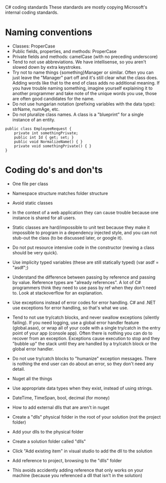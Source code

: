 C# coding standards
These standards are mostly copying Microsoft's internal coding standards.

# Naming conventions
* Classes: ProperCase
* Public fields, properties, and methods: ProperCase
* Private fields and methods: camelCase (with no preceding underscore)
* Tend to not use abbreviations. We have intellisense, so you aren't slowed down by extra keystrokes. 
* Try not to name things {something}Manager or similar. Often you can just leave the "Manager" part off and it's still clear what the class does. Adding words like that to the end of class adds no additional meaning. If you have trouble naming something, imagine yourself explaining it to another programmer and take note of the unique words you use, those are often good candidates for the name.
* Do not use hungarian notation (prefixing variables with the data type): strName, numAge, etc. 
* Do not pluralize class names. A class is a "blueprint" for a single instance of an entity.

```
public class EmployeeRequest {
	private int somethingPrivate;
	public int Id { get; set; }
	public void NormalizeName() { }
	private void somethingPrivate() { }
}
```

# Coding do's and don'ts
* One file per class
* Namespace structure matches folder structure
* Avoid static classes
 * In the context of a web application they can cause trouble because one instance is shared for all users.
 * Static classes are hard/impossible to unit test because they make it impossible to program in a dependency injected style, and you can not stub-out the class (to be discussed later, or google it).
* Do not put resource intensive code in the constructor (newing a class should be very quick). 
* Use implicity typed variables (these are still statically typed) (var asdf = "asdf";)
* Understand the difference between passing by reference and passing by value. Reference types are "already references". A lot of C# programmers think they need to use pass by ref when they don't need to. Look at stackoverflow for an explanation.
* Use exceptions instead of error codes for error handling. C# and .NET use exceptions for error handling, so that's what we use.
* Tend to not use try/catch blocks, and never swallow exceptions (silently failing). If you need logging, use a global error handler feature (global.asax), or wrap all of your code with a single try/catch in the entry point of your app (console app). Often there is nothing you can do to recover from an exception. Exceptions cause execution to stop and they "bubble up" the stack until they are handled by a try/catch block or the global error handler.
* Do not use try/catch blocks to "humanize" exception messages. There is nothing the end user can do about an error, so they don't need any detail.
* Nuget all the things
* Use appropriate data types when they exist, instead of using strings. 
 * DateTime, TimeSpan, bool, decimal (for money)


* How to add external dlls that are aren't in nuget
 * Create a "dlls" physical folder in the root of your solution (not the project folder)
 * Add your dlls to the physical folder
 * Create a solution folder called "dlls"
 * Click "Add existing item" in visual studio to add the dll to the solution
 * Add reference to project, browsing to the "dlls" folder
 * This avoids accidently adding reference that only works on your machine (because you referenced a dll that isn't in the solution)




